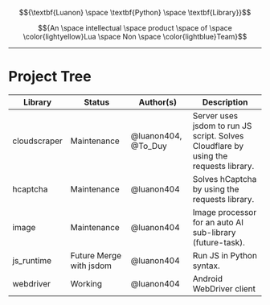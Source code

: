 $${\textbf{Luanon} \space \textbf{Python} \space \textbf{Library}}$$

$${An \space intellectual \space product \space of \space \color{lightyellow}Lua \space Non \space \color{lightblue}Team}$$

---

# Project Tree

| Library      | Status                  | Author(s)           | Description                                                                          |
| ------------ | ----------------------- | ------------------- | ------------------------------------------------------------------------------------ |
| cloudscraper | Maintenance             | @luanon404, @To_Duy | Server uses jsdom to run JS script. Solves Cloudflare by using the requests library. |
| hcaptcha     | Maintenance             | @luanon404          | Solves hCaptcha by using the requests library.                                       |
| image        | Maintenance             | @luanon404          | Image processor for an auto AI sub-library (future-task).                            |
| js_runtime   | Future Merge with jsdom | @luanon404          | Run JS in Python syntax.                                                             |
| webdriver    | Working                 | @luanon404          | Android WebDriver client                                                             |
